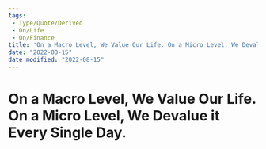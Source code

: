 ```yaml
---
tags:
 - Type/Quote/Derived
 - On/Life
 - On/Finance
title: 'On a Macro Level, We Value Our Life. On a Micro Level, We Devalue it Every Single Day.'
date: "2022-08-15"
date modified: "2022-08-15"
---
```


# On a Macro Level, We Value Our Life. On a Micro Level, We Devalue it Every Single Day.
